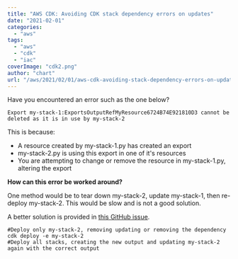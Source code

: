 ```yaml
---
title: "AWS CDK: Avoiding CDK stack dependency errors on updates"
date: "2021-02-01"
categories: 
  - "aws"
tags: 
  - "aws"
  - "cdk"
  - "iac"
coverImage: "cdk2.png"
author: "chart"
url: "/aws/2021/02/01/aws-cdk-avoiding-stack-dependency-errors-on-updates/"
---
```


Have you encountered an error such as the one below?

```
Export my-stack-1:ExportsOutputRefMyResource6724B74E921810D3 cannot be deleted as it is in use by my-stack-2
```

This is because:

- A resource created by my-stack-1.py has created an export
- my-stack-2.py is using this export in one of it's resources
- You are attempting to change or remove the resource in my-stack-1.py, altering the export

**How can this error be worked around?**

One method would be to tear down my-stack-2, update my-stack-1, then re-deploy my-stack-2. This would be slow and is not a good solution.

A better solution is provided in [this GitHub issue](https://github.com/aws/aws-cdk/issues/3414).

```
#Deploy only my-stack-2, removing updating or removing the dependency
cdk deploy -e my-stack-2
#Deploy all stacks, creating the new output and updating my-stack-2 again with the correct output
```
